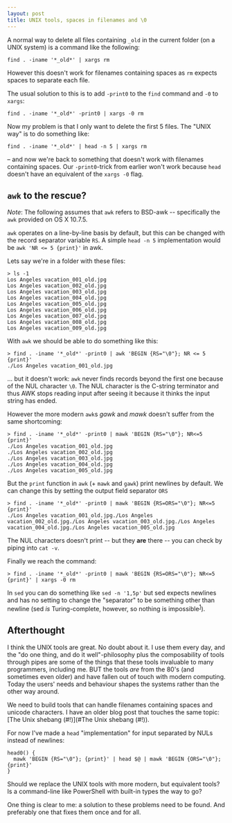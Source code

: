 ```yaml
---
layout: post
title: UNIX tools, spaces in filenames and \0
---
```


A normal way to delete all files containing `_old` in the current folder (on a UNIX system)
is a command like the following:

    find . -iname '*_old*' | xargs rm

However this doesn't work for filenames containing spaces as `rm` expects spaces to separate each file.

The usual solution to this is to add `-print0` to the `find` command and `-0` to `xargs`:

    find . -iname '*_old*' -print0 | xargs -0 rm

Now my problem is that I only want to delete the first 5 files.
The "UNIX way" is to do something like:

    find . -iname '*_old*' | head -n 5 | xargs rm

– and now we're back to something that doesn't work with filenames containing spaces.
Our `-print0`-trick from earlier won't work because `head` doesn't have an equivalent
of the `xargs -0` flag.

## `awk` to the rescue?
_Note_: The following assumes that `awk` refers to BSD-awk -- specifically the `awk` provided
on OS X 10.7.5.

`awk` operates on a line-by-line basis by default, but this can be changed with the record separator variable `RS`.
A simple `head -n 5` implementation would be `awk 'NR <= 5 {print}'` in awk.

Lets say we're in a folder with these files:

    > ls -1
    Los Angeles vacation_001_old.jpg
    Los Angeles vacation_002_old.jpg
    Los Angeles vacation_003_old.jpg
    Los Angeles vacation_004_old.jpg
    Los Angeles vacation_005_old.jpg
    Los Angeles vacation_006_old.jpg
    Los Angeles vacation_007_old.jpg
    Los Angeles vacation_008_old.jpg
    Los Angeles vacation_009_old.jpg

With `awk` we should be able to do something like this:

    > find . -iname '*_old*' -print0 | awk 'BEGIN {RS="\0"}; NR <= 5 {print}'
    ./Los Angeles vacation_001_old.jpg

... but it doesn't work: `awk` never finds records beyond the first one because of the NUL character `\0`.
The NUL character is the C-string terminator and thus AWK stops reading input after seeing it because it thinks
the input string has ended.

However the more modern `awk`s _gawk_ and _mawk_ doesn't suffer from the same shortcoming:

    > find . -iname '*_old*' -print0 | mawk 'BEGIN {RS="\0"}; NR<=5 {print}'
    ./Los Angeles vacation_001_old.jpg
    ./Los Angeles vacation_002_old.jpg
    ./Los Angeles vacation_003_old.jpg
    ./Los Angeles vacation_004_old.jpg
    ./Los Angeles vacation_005_old.jpg

But the `print` function in `awk` (+ `mawk` and `gawk`) print newlines by default. We can change this by
setting the output field separator `ORS`

    > find . -iname '*_old*' -print0 | mawk 'BEGIN {RS=ORS="\0"}; NR<=5 {print}'
    ./Los Angeles vacation_001_old.jpg./Los Angeles vacation_002_old.jpg./Los Angeles vacation_003_old.jpg./Los Angeles vacation_004_old.jpg./Los Angeles vacation_005_old.jpg

The NUL characters doesn't print -- but they **are** there -- you can check by piping into `cat -v`.

Finally we reach the command:

    > find . -iname '*_old*' -print0 | mawk 'BEGIN {RS=ORS="\0"}; NR<=5 {print}' | xargs -0 rm

In `sed` you can do something like `sed -n '1,5p'` but sed expects newlines and has no setting to change
the "separator" to be something other than newline
(sed _is_ Turing-complete, however, so nothing is impossible<sup>[1][sed-turing-complete]</sup>).

## Afterthought
I think the UNIX tools are great. No doubt about it. I use them every day, and the
"do one thing, and do it well"-philosophy plus the composability of tools through pipes
are some of the things that these tools invaluable to many programmers, including me.
BUT the tools _are_ from the 80's (and sometimes even older) and have fallen out of touch
with modern computing. Today the users' needs and behaviour shapes the systems rather
than the other way around.

We need to build tools that can handle filenames containing spaces and unicode characters.
I have an older blog post that touches the same topic: [The Unix shebang (#!)](#The Unix shebang (#!)).

For now I've made a `head` "implementation" for input separated by NULs instead
of newlines:

    head0() {
      mawk 'BEGIN {RS="\0"}; {print}' | head $@ | mawk 'BEGIN {ORS="\0"}; {print}'
    }

Should we replace the UNIX tools with more modern, but equivalent tools? Is a command-line
like PowerShell with built-in types the way to go?

One thing is clear to me: a solution to these problems need to be found. And
preferably one that fixes them once and for all.

<!-- We cannot live in a world of "string-first programming" we need to think and program
in structures (like PowerShell on Windows does). -->

[sed-turing-complete]: https://www.catonmat.net/blog/proof-that-sed-is-turing-complete/
